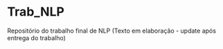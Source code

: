# Trab_NLP
Repositório do trabalho final de NLP (Texto em elaboração - update após entrega do trabalho)
